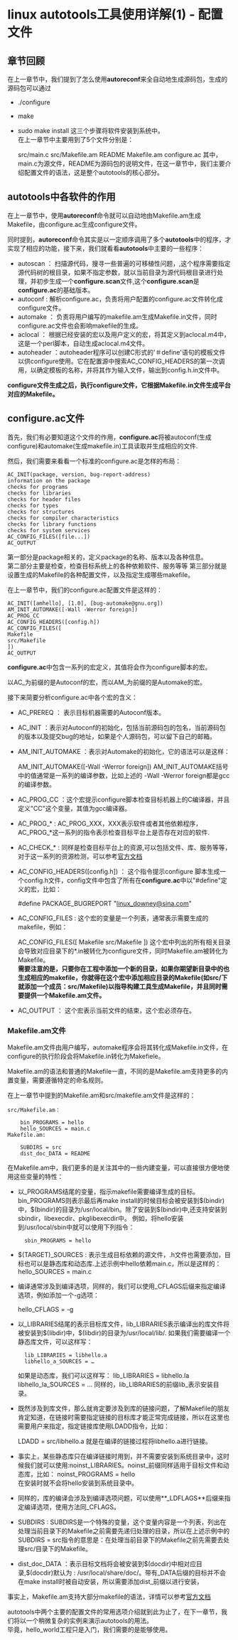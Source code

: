 # linux autotools工具使用详解(1) - 配置文件

## 章节回顾
在上一章节中，我们提到了怎么使用**autoreconf**来全自动地生成源码包，生成的源码包可以通过
* ./configure
* make
* sudo make install
这三个步骤将软件安装到系统中。  
在上一章节中主要用到了5个文件分别是：  

    src/main.c src/Makefile.am README Makefile.am configure.ac 
其中，main.c为源文件，README为源码包的说明文件，在这一章节中，我们主要介绍配置文件的语法，这是整个autotools的核心部分。  

## autotools中各软件的作用
在上一章节中，使用**autoreconf**命令就可以自动地由Makefile.am生成Makefile，由configure.ac生成configure文件。  

同时提到，**autoreconf**命令其实是以一定顺序调用了多个**autotools**中的程序，才实现了相应的功能，接下来，我们就看看**autotools**中主要的一些程序：  
* autoscan ： 扫描源代码，搜寻一些普遍的可移植性问题，,这个程序需要指定源代码树的根目录，如果不指定参数，就以当前目录为源代码根目录进行处理，并初步生成一个**configure.scan**文件,这个**configure.scan**是**configure.ac**的基础版本。  
* autoconf : 解析configure.ac，负责将用户配置的configure.ac文件转化成configure文件。
* automake ： 负责将用户编写的makefile.am生成Makefile.in文件，同时configure.ac文件也会影响makefile的生成。  
* aclocal ： 根据已经安装的宏以及用户定义的宏，将其定义到aclocal.m4中，这是一个perl脚本，自动生成aclocal.m4文件。  
* autoheader ：autoheader程序可以创建C形式的'＃define'语句的模板文件以供configure使用。它在配置源中搜索AC_CONFIG_HEADERS的第一次调用，以确定模板的名称，并将其作为输入文件，输出到config.h.in文件中。  

**configure文件生成之后，执行configure文件，它根据Makefile.in文件生成平台对应的Makefile。**   



## configure.ac文件

首先，我们有必要知道这个文件的作用，**configure.ac**将被autoconf(生成configure)和automake(生成makefile.in)工具读取并生成相应的文件.  

然后，我们需要来看看一个标准的configure.ac是怎样的布局：

    AC_INIT(package, version, bug-report-address)
    information on the package
    checks for programs
    checks for libraries
    checks for header files
    checks for types
    checks for structures
    checks for compiler characteristics
    checks for library functions
    checks for system services
    AC_CONFIG_FILES([file...])
    AC_OUTPUT
第一部分是package相关的，定义package的名称、版本以及各种信息。  
第二部分主要是检查，检查目标系统上的各种依赖软件、服务等等
第三部分就是设置生成的Makefile的各种配置文件，以及指定生成哪些makefile。  

在上一章节中，我们的configure.ac配置文件是这样的：

    AC_INIT([amhello], [1.0], [bug-automake@gnu.org])
    AM_INIT_AUTOMAKE([-Wall -Werror foreign])
    AC_PROG_CC
    AC_CONFIG_HEADERS([config.h])
    AC_CONFIG_FILES([
    Makefile
    src/Makefile
    ])
    AC_OUTPUT

**configure.ac**中包含一系列的宏定义，其值将会作为configure脚本的宏。  

以AC_为前缀的是Autoconf的宏，而以AM_为前缀的是Automake的宏。  

接下来简要分析configure.ac中各个宏的含义：
* AC_PREREQ ： 表示目标机器需要的Autoconf版本。  
* AC_INIT ：表示对Autoconf的初始化，包括当前源码包的包名，当前源码包的版本以及提交bug的地址，如果是个人源码包，可以留下自己的邮箱。
* AM_INIT_AUTOMAKE ：表示对Automake的初始化，它的语法可以是这样：

    AM_INIT_AUTOMAKE([-Wall -Werror foreign])
AM_INIT_AUTOMAKE括号中的值通常是一系列的编译参数，比如上述的 -Wall -Werror foreign都是gcc的编译参数。   
* AC_PROG_CC ：这个宏提示configure脚本检查目标机器上的C编译器，并且定义"CC"这个变量，其值为gcc编译器。  
* AC_PROG_* : AC_PROG_XXX，XXX表示软件或者其他依赖程序，AC_PROG_*这一系列的指令表示检查目标平台上是否存在对应的软件.  
* AC_CHECK_* : 同样是检查目标平台上的资源,可以包括文件、库、服务等等，对于这一系列的资源检测，可以参考[官方文档](https://www.gnu.org/software/autoconf/manual/autoconf-2.61/html_node/Existing-Tests.html#Existing-Tests)  

* AC_CONFIG_HEADERS([config.h]) ： 这个指令提示configure 脚本生成一个config.h文件，config文件中包含了所有在**configure.ac**中以"#define"定义的宏，比如：

    #define PACKAGE_BUGREPORT "linux_downey@sina.com"
* AC_CONFIG_FILES : 这个宏的变量是一个列表，通常表示需要生成的makefile，例如：

    AC_CONFIG_FILES([
        Makefile
        src/Makefile
        ])
这个宏中列出的所有相关目录会导致对应目录下的*.in被转化为configure文件，同时Makefile.am被转化为Makefile。  
**需要注意的是，只要你在工程中添加一个新的目录，如果你期望新目录中的也生成相应的makefile，你就得在这个宏中添加相应目录的Makefile(如src/下就添加一个成员：src/Makefile)以指导构建工具生成Makefile，并且同时需要提供一个Makefile.am文件。**  

* AC_OUTPUT ： 这个宏表示当前文件的结束，这个宏必须存在。  


### Makefile.am文件
Makefile.am文件由用户编写，automake程序会将其转化成Makefile.in文件，在configure的执行阶段会将Makefile.in转化为Makefiele。  

Makefile.am的语法和普通的Makefile一直，不同的是Makefile.am支持更多的内置变量，需要遵循特定的命名规则。  

在上一章节中提到的Makefile.am和src/makefile.am文件是这样的：

    src/Makefile.am：

        bin_PROGRAMS = hello
        hello_SOURCES = main.c 
    Makefile.am:  

        SUBDIRS = src
        dist_doc_DATA = README

在Makefile.am中，我们更多的是关注其中的一些内建变量，可以直接很方便地使用这些变量的特性：  
* 以_PROGRAMS结尾的变量，指示makefile需要编译生成的目标。bin_PROGRAMS则表示最后再make install的时候目标会被安装到\$(bindir)中，\$(bindir)的目录为/usr/local/bin。除了安装到\$(bindir)中,还支持安装到sbindir，libexecdir、pkglibexecdir中。
    例如，将hello安装到/usr/local/sbin中就可以使用下列指令：

        sbin_PROGRAMS = hello

* \$(TARGET)_SOURCES : 表示生成目标依赖的源文件，.h文件也需要添加，目标也可以是静态库和动态库.上述示例中hello依赖main.c，所以是这样的：
    hello_SOURCES = main.c 

* 编译通常涉及到编译选项，同样的，我们可以使用_CFLAGS后缀来指定编译选项，例如添加一个-g选项：

    hello_CFLAGS = -g

* 以_LIBRARIES结尾的表示目标库文件，lib_LIBRARIES表示编译出的库文件将被安装到\$(libdir)中，\$(libdir)的目录为/usr/local/lib/. 
    如果我们需要编译一个静态库文件，可以这样写：

        lib_LIBRARIES = libhello.a
        libhello_a_SOURCES = …
    如果是动态库，我们可以这样写：
        lib_LIBRARIES = libhello.la
        libhello_la_SOURCES = …
    同样的，lib_LIBRARIES的前缀lib_表示安装目录。  
  
* 既然涉及到库文件，那么就肯定要涉及到库的链接问题，了解Makefile的朋友肯定知道，在链接时需要指定链接的目标库才能正常完成链接，所以在这里也需要用户来指定，指定链接库使用LDADD指令，比如：

    LDADD = src/libhello.a
    就是在编译的链接过程将libhello.a进行链接。  


* 事实上，某些静态库只在编译链接时用到，并不需要安装到系统目录中，这时候我们就可以使用:noinst_LIBRARIES。noinst_前缀同样适用于目标文件和动态库，比如：
    noinst_PROGRAMS = hello  
    在安装时就不会将hello安装到系统目录中。  

* 同样的，库的编译会涉及到编译选项问题，可以使用**_LDFLAGS**后缀来指定编译选项，使用方法同_CFLAGS。  

* SUBDIRS : SUBDIRS是一个特殊的变量，这个变量内容是一个列表，列出在处理当前目录下的Makefile之前需要先递归处理的目录，所以在上述示例中的SUBDIRS = src指令的意思是：在处理当前目录下的Makefile之前先需要去处理src/目录下的Makefile。  

* dist_doc_DATA ：表示目标文档将会被安装到\$(docdir)中相对应目录,\$(docdir)默认为 : /usr/local/share/doc/。带有_DATA后缀的目标并不会在make install时被自动安装，所以需要添加dist_前缀以进行安装，

事实上，Makefile.am支持大部分makefile的语法，详情可以参考[官方文档](https://www.gnu.org/software/automake/manual/automake.html#A-Program)   




autotools中两个主要的配置文件的常用选项介绍就到此为止了，在下一章节，我们将以一个稍微复杂的实例来演示autotools的用法。  
毕竟，hello_world工程只是入门，我们需要的是能够使用。  







